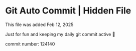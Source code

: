 # Git Auto Commit | Hidden File

This file was added Feb 12, 2025

Just for fun and keeping my daily git commit active 🤪

commit number: 124140
